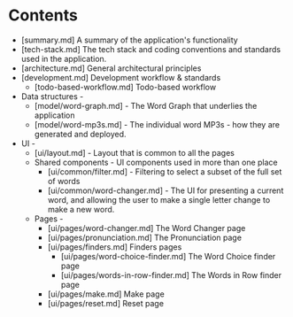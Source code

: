 # Contents

* [summary.md] A summary of the application's functionality
* [tech-stack.md] The tech stack and coding conventions and standards used in the application.
* [architecture.md] General architectural principles
* [development.md] Development workflow & standards
   * [todo-based-workflow.md] Todo-based workflow
* Data structures -
  * [model/word-graph.md] - The Word Graph that underlies the application
  * [model/word-mp3s.md] - The individual word MP3s - how they are generated and deployed.
* UI -
  * [ui/layout.md] - Layout that is common to all the pages
  * Shared components - UI components used in more than one place
    * [ui/common/filter.md] - Filtering to select a subset of the full set of words
    * [ui/common/word-changer.md] - The UI for presenting a current word, and allowing the 
      user to make a single letter change to make a new word.
  * Pages -
    * [ui/pages/word-changer.md] The Word Changer page
    * [ui/pages/pronunciation.md] The Pronunciation page
    * [ui/pages/finders.md] Finders pages
      * [ui/pages/word-choice-finder.md] The Word Choice finder page
      * [ui/pages/words-in-row-finder.md] The Words in Row finder page
    * [ui/pages/make.md] Make page
    * [ui/pages/reset.md] Reset page
